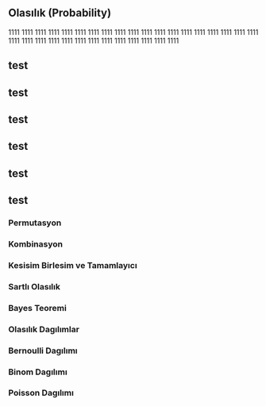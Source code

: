 
## Olasılık (Probability)
1111
1111
1111
1111
1111
1111
1111
1111
1111
1111
1111
1111
1111
1111
1111
1111
1111
1111
1111
1111
1111
1111
1111
1111
1111
1111
1111
1111
1111
1111
1111
1111
## test
## test
## test
## test

## test
## test
### Permutasyon
### Kombinasyon
### Kesisim Birlesim ve Tamamlayıcı
### Sartlı Olasılık
### Bayes Teoremi
### Olasılık Dagılımlar
### Bernoulli Dagılımı
### Binom Dagılımı
### Poisson Dagılımı
